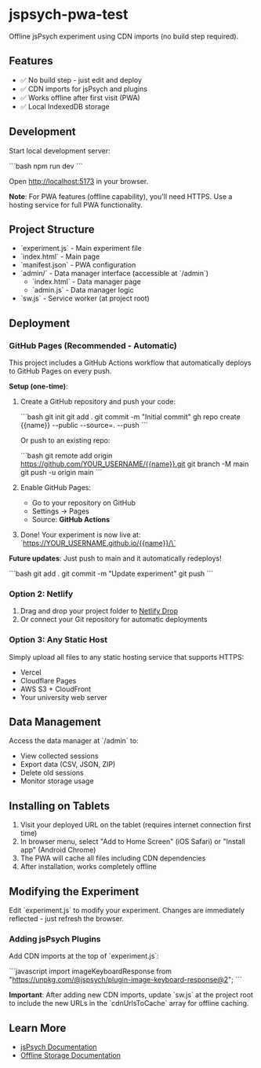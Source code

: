 # jspsych-pwa-test

Offline jsPsych experiment using CDN imports (no build step required).

## Features

- ✅ No build step - just edit and deploy
- ✅ CDN imports for jsPsych and plugins
- ✅ Works offline after first visit (PWA)
- ✅ Local IndexedDB storage

## Development

Start local development server:

\`\`\`bash
npm run dev
\`\`\`

Open [http://localhost:5173](http://localhost:5173) in your browser.

**Note**: For PWA features (offline capability), you'll need HTTPS. Use a hosting service for full PWA functionality.

## Project Structure

- \`experiment.js\` - Main experiment file
- \`index.html\` - Main page
- \`manifest.json\` - PWA configuration
- \`admin/\` - Data manager interface (accessible at \`/admin\`)
  - \`index.html\` - Data manager page
  - \`admin.js\` - Data manager logic
 - \`sw.js\` - Service worker (at project root)

## Deployment

### GitHub Pages (Recommended - Automatic)

This project includes a GitHub Actions workflow that automatically deploys to GitHub Pages on every push.

**Setup (one-time)**:

1. Create a GitHub repository and push your code:

   \`\`\`bash
   git init
   git add .
   git commit -m "Initial commit"
   gh repo create {{name}} --public --source=. --push
   \`\`\`

   Or push to an existing repo:

   \`\`\`bash
   git remote add origin https://github.com/YOUR_USERNAME/{{name}}.git
   git branch -M main
   git push -u origin main
   \`\`\`

2. Enable GitHub Pages:
   - Go to your repository on GitHub
   - Settings → Pages
   - Source: **GitHub Actions**

3. Done! Your experiment is now live at:
   \`https://YOUR_USERNAME.github.io/{{name}}/\`

**Future updates**: Just push to main and it automatically redeploys!

\`\`\`bash
git add .
git commit -m "Update experiment"
git push
\`\`\`

### Option 2: Netlify

1. Drag and drop your project folder to [Netlify Drop](https://app.netlify.com/drop)
2. Or connect your Git repository for automatic deployments

### Option 3: Any Static Host

Simply upload all files to any static hosting service that supports HTTPS:

- Vercel
- Cloudflare Pages
- AWS S3 + CloudFront
- Your university web server

## Data Management

Access the data manager at \`/admin\` to:

- View collected sessions
- Export data (CSV, JSON, ZIP)
- Delete old sessions
- Monitor storage usage

## Installing on Tablets

1. Visit your deployed URL on the tablet (requires internet connection first time)
2. In browser menu, select "Add to Home Screen" (iOS Safari) or "Install app" (Android Chrome)
3. The PWA will cache all files including CDN dependencies
4. After installation, works completely offline

## Modifying the Experiment

Edit \`experiment.js\` to modify your experiment. Changes are immediately reflected - just refresh the browser.

### Adding jsPsych Plugins

Add CDN imports at the top of \`experiment.js\`:

\`\`\`javascript
import imageKeyboardResponse from "https://unpkg.com/@jspsych/plugin-image-keyboard-response@2";
\`\`\`

**Important**: After adding new CDN imports, update \`sw.js\` at the project root to include the new URLs in the \`cdnUrlsToCache\` array for offline caching.

## Learn More

- [jsPsych Documentation](https://www.jspsych.org/)
- [Offline Storage Documentation](https://github.com/jspsych/offline-pwa)
